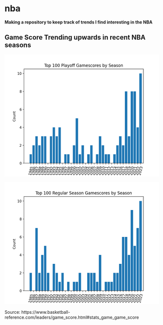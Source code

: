 # nba
**Making a repository to keep track of trends I find interesting in the NBA**

## Game Score Trending upwards in recent NBA seasons
<p align="center">
  <img src="playoff_gm_score.png" alt="Image Alt Text" width="600" height="400">
</p>

<p align="center">
  <img src="reg_season_gm_score.png" alt="Image Alt Text" width="600" height="400">
</p>
Source: https://www.basketball-reference.com/leaders/game_score.html#stats_game_game_score
